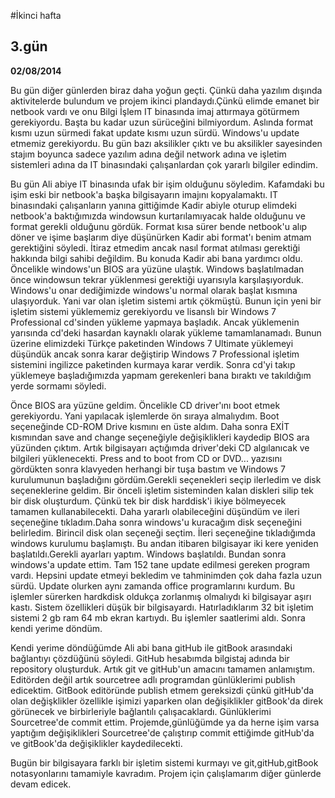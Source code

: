#İkinci hafta

## 3.gün
**02/08/2014**


Bu gün diğer günlerden biraz daha yoğun geçti. Çünkü daha yazılım dışında aktivitelerde bulundum ve projem ikinci plandaydı.Çünkü elimde emanet bir netbook vardı ve onu Bilgi İşlem IT binasında imaj attırmaya götürmem gerekiyordu. Başta bu kadar uzun sürüceğini bilmiyordum. Aslında format kısmı uzun sürmedi fakat update kısmı uzun sürdü. Windows'u update etmemiz gerekiyordu. Bu gün bazı aksilikler çıktı ve bu aksilikler sayesinden stajım boyunca sadece yazılım adına değil network adına ve işletim sistemleri adına da IT binasındaki çalışanlardan çok yararlı bilgiler edindim.

Bu gün Ali abiye IT binasında ufak bir işim olduğunu söyledim. Kafamdaki bu işim eski bir netbook'a başka bilgisayarın imajını kopyalamaktı. IT binasındaki çalışanların yanına gittiğimde Kadir abiyle oturup elimdeki netbook'a baktığımızda windowsun kurtarılamıyacak halde olduğunu ve format gerekli olduğunu gördük. Format kısa sürer bende netbook'u alıp döner ve işime başlarım diye düşünürken Kadir abi format'ı benim atmam gerektiğini söyledi. İtiraz etmedim ancak nasıl format atılması gerektiği hakkında bilgi sahibi değildim. Bu konuda Kadir abi bana yardımcı oldu. Öncelikle windows'un BIOS ara yüzüne ulaştık. Windows başlatılmadan önce windowsun tekrar yüklenmesi gerektiği uyarısıyla karşılaşıyorduk. Windows'u onar dediğimizde windows'u normal olarak başlat kısmına ulaşıyorduk. Yani var olan işletim sistemi artık çökmüştü. Bunun için yeni bir işletim sistemi yüklememiz gerekiyordu ve lisanslı bir Windows 7 Professional cd'sinden yükleme yapmaya başladık. Ancak yüklemenin yarısında cd'deki hasardan kaynaklı olarak yükleme tamamlanamadı. Bunun üzerine elimizdeki Türkçe paketinden Windows 7 Ultimate yüklemeyi düşündük ancak sonra karar değiştirip Windows 7 Professional işletim sistemini ingilizce paketinden kurmaya karar verdik. Sonra cd'yi takıp yüklemeye başladığımızda yapmam gerekenleri bana bıraktı ve takıldığım yerde sormamı söyledi.

Önce BIOS ara yüzüne geldim. Öncelikle CD driver'ını boot etmek gerekiyordu. Yani yapılacak işlemlerde ön sıraya almalıydım. Boot seçeneğinde CD-ROM Drive kısmını en üste aldım. Daha sonra EXİT kısmından save and change seçeneğiyle değişiklikleri kaydedip BIOS ara yüzünden çıktım. Artık bilgisayarı açtığımda driver'deki CD algılanıcak ve bilgileri yüklenecekti. Press and to boot from CD or DVD... yazısını gördükten sonra klavyeden herhangi bir tuşa bastım ve Windows 7 kurulumunun başladığını gördüm.Gerekli seçenekleri seçip ilerledim ve disk seçeneklerine geldim. Bir önceli işletim sisteminden kalan diskleri silip tek bir disk oluşturdum. Çünkü tek bir disk harddisk'i ikiye bölmeyecek tamamen kullanabilecekti. Daha yararlı olabileceğini düşündüm ve ileri seçeneğine tıkladım.Daha sonra windows'u kuracağım disk seçeneğini belirledim. Birincil disk olan seçeneği seçtim. İleri seçeneğine tıkladığımda windows kurulumu başlamıştı. Bu andan itibaren bilgisayar iki kere yeniden başlatıldı.Gerekli ayarları yaptım. Windows başlatıldı. Bundan sonra windows'a update ettim. Tam 152 tane update edilmesi gereken program vardı. Hepsini update etmeyi bekledim ve tahminimden çok daha fazla uzun sürdü. Update olurken aynı zamanda office programlarını kurdum. Bu işlemler sürerken hardkdisk oldukça zorlanmış olmalıydı ki bilgisayar aşırı kastı. Sistem özellikleri düşük bir bilgisayardı. Hatırladıklarım 32 bit işletim sistemi 2 gb ram 64 mb ekran kartıydı. Bu işlemler saatlerimi aldı. Sonra kendi yerime döndüm.

Kendi yerime döndüğümde Ali abi bana gitHub ile gitBook arasındaki  bağlantıyı çözdüğünü söyledi. GitHub hesabımda bilgistaj adında bir repository oluşturduk. Artık git ve gitHub'un amacını tamamen anlamıştım. Editörden değil artık sourcetree adlı programdan günlüklerimi publish edicektim. GitBook editöründe publish etmem gereksizdi çünkü gitHub'da olan değişklikler özellikle işimizi yaparken olan değişiklikler gitBook'da direk görünecek ve birbirleriyle bağlantılı çalışacaklardı. Günlüklerimi Sourcetree'de commit ettim. Projemde,günlüğümde ya da herne işim varsa yaptığım değişiklikleri Sourcetree'de çalıştırıp commit ettiğimde gitHub'da ve gitBook'da değişiklikler kaydedilecekti.

Bugün bir bilgisayara farklı bir işletim sistemi kurmayı ve git,gitHub,gitBook notasyonlarını tamamiyle kavradım. Projem için çalışlamarım diğer günlerde devam edicek.
